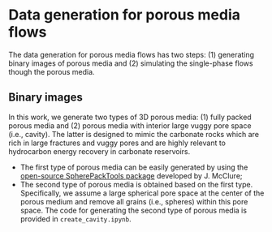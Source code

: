 # Data generation for porous media flows
The data generation for porous media flows has two steps: (1) generating binary images of porous media and (2) simulating the single-phase flows though the porous media. 
## Binary images
In this work, we generate two types of 3D porous media: (1) fully packed porous media and (2) porous media with interior large vuggy pore space (i.e., cavity). The latter is designed to mimic the carbonate rocks which are rich in large fractures and vuggy pores and are highly relevant to hydrocarbon energy recovery in carbonate reservoirs.

- The first type of porous media can be easily generated by using the [open-source SpherePackTools package](https://github.com/JamesEMcClure/SpherePackTools) developed by J. McClure;
- The second type of porous media is obtained based on the first type. Specifically, we assume a large spherical pore space at the center of the porous medium and remove all grains (i.e., spheres) within this pore space. The code for generating the second type of porous media is provided in
```create_cavity.ipynb```.
